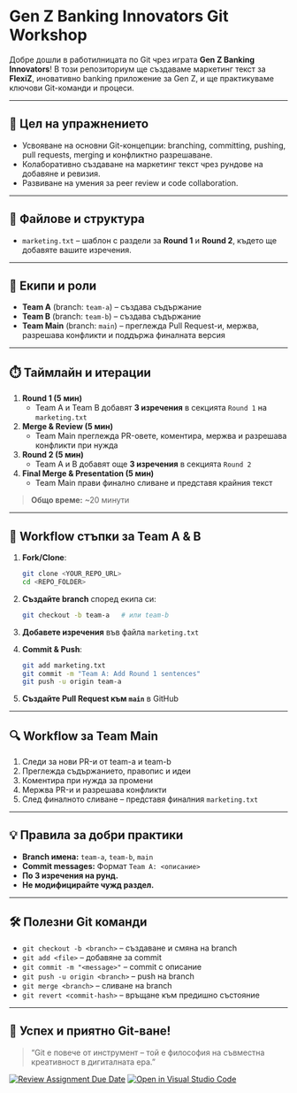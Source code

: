 # Gen Z Banking Innovators Git Workshop

Добре дошли в работилницата по Git чрез играта **Gen Z Banking Innovators**! В този репозиториум ще създаваме маркетинг текст за **FlexiZ**, иновативно banking приложение за Gen Z, и ще практикуваме ключови Git-команди и процеси.

---

## 🎯 Цел на упражнението
- Усвояване на основни Git-концепции: branching, committing, pushing, pull requests, merging и конфликтно разрешаване.
- Колаборативно създаване на маркетинг текст чрез рундове на добавяне и ревизия.
- Развиване на умения за peer review и code collaboration.

---

## 📝 Файлове и структура
- `marketing.txt` – шаблон с раздели за **Round 1** и **Round 2**, където ще добавяте вашите изречения.

---

## 👥 Екипи и роли
- **Team A** (branch: `team-a`) – създава съдържание
- **Team B** (branch: `team-b`) – създава съдържание
- **Team Main** (branch: `main`) – преглежда Pull Request-и, мержва, разрешава конфликти и поддържа финалната версия

---

## ⏱️ Таймлайн и итерации
1. **Round 1 (5 мин)**
   - Team A и Team B добавят **3 изречения** в секцията `Round 1` на `marketing.txt`
2. **Merge & Review (5 мин)**
   - Team Main преглежда PR-овете, коментира, мержва и разрешава конфликти при нужда
3. **Round 2 (5 мин)**
   - Team A и B добавят още **3 изречения** в секцията `Round 2`
4. **Final Merge & Presentation (5 мин)**
   - Team Main прави финално сливане и представя крайния текст

> **Общо време:** ~20 минути

---

## 🚀 Workflow стъпки за Team A & B

1. **Fork/Clone**:
   ```bash
   git clone <YOUR_REPO_URL>
   cd <REPO_FOLDER>
   ```

2. **Създайте branch** според екипа си:
   ```bash
   git checkout -b team-a   # или team-b
   ```

3. **Добавете изречения** във файла `marketing.txt`

4. **Commit & Push**:
   ```bash
   git add marketing.txt
   git commit -m "Team A: Add Round 1 sentences"
   git push -u origin team-a
   ```

5. **Създайте Pull Request към `main`** в GitHub

---

## 🔍 Workflow за Team Main

1. Следи за нови PR-и от team-a и team-b
2. Преглежда съдържанието, правопис и идеи
3. Коментира при нужда за промени
4. Мержва PR-и и разрешава конфликти
5. След финалното сливане – представя финалния `marketing.txt`

---

## 💡 Правила за добри практики
- **Branch имена:** `team-a`, `team-b`, `main`
- **Commit messages:** Формат `Team A: <описание>`
- **По 3 изречения на рунд.**
- **Не модифицирайте чужд раздел.**

---

## 🛠️ Полезни Git команди
- `git checkout -b <branch>` – създаване и смяна на branch
- `git add <file>` – добавяне за commit
- `git commit -m "<message>"` – commit с описание
- `git push -u origin <branch>` – push на branch
- `git merge <branch>` – сливане на branch
- `git revert <commit-hash>` – връщане към предишно състояние

---

## 🎉 Успех и приятно Git-ване!

> “Git е повече от инструмент – той е философия на съвместна креативност в дигиталната ера.”

[![Review Assignment Due Date](https://classroom.github.com/assets/deadline-readme-button-22041afd0340ce965d47ae6ef1cefeee28c7c493a6346c4f15d667ab976d596c.svg)](https://classroom.github.com/a/HhZNnQ4h)
[![Open in Visual Studio Code](https://classroom.github.com/assets/open-in-vscode-2e0aaae1b6195c2367325f4f02e2d04e9abb55f0b24a779b69b11b9e10269abc.svg)](https://classroom.github.com/online_ide?assignment_repo_id=19730074&assignment_repo_type=AssignmentRepo)
